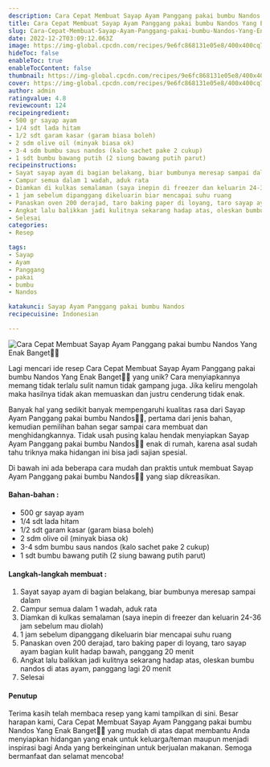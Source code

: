 ```yaml
---
description: Cara Cepat Membuat Sayap Ayam Panggang pakai bumbu Nandos Yang Enak Banget"
title: Cara Cepat Membuat Sayap Ayam Panggang pakai bumbu Nandos Yang Enak Banget
slug: Cara-Cepat-Membuat-Sayap-Ayam-Panggang-pakai-bumbu-Nandos-Yang-Enak-Banget
date: 2022-12-2T03:09:12.063Z
image: https://img-global.cpcdn.com/recipes/9e6fc868131e05e8/400x400cq70/photo.jpg
hideToc: false
enableToc: true
enableTocContent: false
thumbnail: https://img-global.cpcdn.com/recipes/9e6fc868131e05e8/400x400cq70/photo.jpg
cover: https://img-global.cpcdn.com/recipes/9e6fc868131e05e8/400x400cq70/photo.jpg
author: admin
ratingvalue: 4.8
reviewcount: 124
recipeingredient:
- 500 gr sayap ayam
- 1/4 sdt lada hitam
- 1/2 sdt garam kasar (garam biasa boleh)
- 2 sdm olive oil (minyak biasa ok)
- 3-4 sdm bumbu saus nandos (kalo sachet pake 2 cukup)
- 1 sdt bumbu bawang putih (2 siung bawang putih parut)
recipeinstructions:
- Sayat sayap ayam di bagian belakang, biar bumbunya meresap sampai dalam
- Campur semua dalam 1 wadah, aduk rata
- Diamkan di kulkas semalaman (saya inepin di freezer dan keluarin 24-36 jam sebelum mau diolah)
- 1 jam sebelum dipanggang dikeluarin biar mencapai suhu ruang
- Panaskan oven 200 derajad, taro baking paper di loyang, taro sayap ayam bagian kulit hadap bawah, panggang 20 menit
- Angkat lalu balikkan jadi kulitnya sekarang hadap atas, oleskan bumbu nandos di atas ayam, panggang lagi 20 menit
- Selesai
categories:
- Resep

tags:
- Sayap
- Ayam
- Panggang
- pakai
- bumbu
- Nandos

katakunci: Sayap Ayam Panggang pakai bumbu Nandos
recipecuisine: Indonesian

---
```


![Cara Cepat Membuat Sayap Ayam Panggang pakai bumbu Nandos Yang Enak Banget👩‍🍳](https://img-global.cpcdn.com/recipes/9e6fc868131e05e8/400x400cq70/photo.jpg)

Lagi mencari ide resep Cara Cepat Membuat Sayap Ayam Panggang pakai bumbu Nandos Yang Enak Banget👩‍🍳 yang unik? Cara menyiapkannya memang tidak terlalu sulit namun tidak gampang juga. Jika keliru mengolah maka hasilnya tidak akan memuaskan dan justru cenderung tidak enak.

Banyak hal yang sedikit banyak mempengaruhi kualitas rasa dari Sayap Ayam Panggang pakai bumbu Nandos👩‍🍳, pertama dari jenis bahan, kemudian pemilihan bahan segar sampai cara membuat dan menghidangkannya. Tidak usah pusing kalau hendak menyiapkan Sayap Ayam Panggang pakai bumbu Nandos👩‍🍳 enak di rumah, karena asal sudah tahu triknya maka hidangan ini bisa jadi sajian spesial.

Di bawah ini ada beberapa cara mudah dan praktis untuk membuat Sayap Ayam Panggang pakai bumbu Nandos👩‍🍳 yang siap dikreasikan.

<!--inarticleads1-->

#### Bahan-bahan :

- 500 gr sayap ayam
- 1/4 sdt lada hitam
- 1/2 sdt garam kasar (garam biasa boleh)
- 2 sdm olive oil (minyak biasa ok)
- 3-4 sdm bumbu saus nandos (kalo sachet pake 2 cukup)
- 1 sdt bumbu bawang putih (2 siung bawang putih parut)

<!--inarticleads2-->

#### Langkah-langkah membuat :

1. Sayat sayap ayam di bagian belakang, biar bumbunya meresap sampai dalam
1. Campur semua dalam 1 wadah, aduk rata
1. Diamkan di kulkas semalaman (saya inepin di freezer dan keluarin 24-36 jam sebelum mau diolah)
1. 1 jam sebelum dipanggang dikeluarin biar mencapai suhu ruang
1. Panaskan oven 200 derajad, taro baking paper di loyang, taro sayap ayam bagian kulit hadap bawah, panggang 20 menit
1. Angkat lalu balikkan jadi kulitnya sekarang hadap atas, oleskan bumbu nandos di atas ayam, panggang lagi 20 menit
1. Selesai

#### Penutup

Terima kasih telah membaca resep yang kami tampilkan di sini. Besar harapan kami, Cara Cepat Membuat Sayap Ayam Panggang pakai bumbu Nandos Yang Enak Banget👩‍🍳 yang mudah di atas dapat membantu Anda menyiapkan hidangan yang enak untuk keluarga/teman maupun menjadi inspirasi bagi Anda yang berkeinginan untuk berjualan makanan. Semoga bermanfaat dan selamat mencoba!